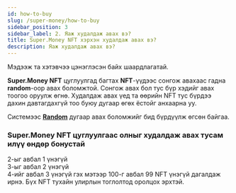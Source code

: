 ```yaml
---
id: how-to-buy
slug: /super-money/how-to-buy
sidebar_position: 3
sidebar_label: 2. Яаж худалдаж авах вэ?
title: Super.Money NFT хэрхэн худалдаж авах вэ?
description: Яаж худалдаж авах вэ?
---
```


Мэдээж та хэтэвчээ цэнэглэсэн байх шаардлагатай.

**Super.Money NFT** цуглуулгад багтах **NFT**-үүдээс сонгож авахаас гадна **random**-оор авах боломжтой.
Сонгож авах бол тус бүр хэдийг авах тоогоо оруулж өгнө.
Худалдаж авах үед та өөрийн NFT тус бүрдээ дахин давтагдахгүй тоо буюу дугаар өгөх ёстойг анхаарна уу.

Системээс [**Random**](/docs/05-random.md) дугаар авах боломжийг бид бүрдүүлж өгсөн байгаа.

### Super.Money NFT цуглуулгаас олныг худалдаж авах тусам илүү өндөр бонустай

2-ыг авбал 1 үнэгүй </br>
3-ыг авбал 2 үнэгүй </br>
4-ийг авбал 3 үнэгүй гэх мэтээр 100-г авбал 99 NFT үнэгүй дагалдаж ирнэ. Бүх NFT тухайн улирлын тоглолтод оролцох эрхтэй.


